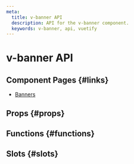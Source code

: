 ```yaml
---
meta:
  title: v-banner API
  description: API for the v-banner component.
  keywords: v-banner, api, vuetify
---
```


# v-banner API

<entry-ad />

## Component Pages {#links}

- [Banners](components/banners)

## Props {#props}

<api-section name="v-banner" section="props" />

## Functions {#functions}

<api-section name="v-banner" section="functions" />

## Slots {#slots}

<api-section name="v-banner" section="slots" />

<backmatter />
